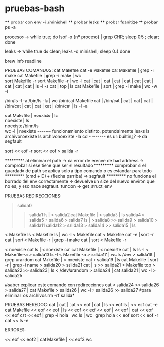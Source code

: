 # pruebas-bash

** probar con env -i ./minishell
** probar leaks
** probar fsanitize
** probar ps -a

procesos -> while true; do lsof -p {nº proceso} | grep CHR; sleep 0.5 ; clear; done

leaks -> while true
do
clear; leaks -q minishell; sleep 0.4
done


brew info readline

PRUEBAS COMANDOS:
cat Makefile
cat -e Makefile
cat Makefile | grep -i make
cat Makefile | grep -i make | wc   
sort Makefile -r
sort Makefile -r | wc -l
cat | cat | cat | cat | cat | cat | cat | cat | cat | cat | ls -l -a
cat | top | ls
cat Makefile | sort | grep -i make | wc -w -l

/bin/ls -l -a
/bin/ls -la | wc
/bin/cat Makefile
cat | /bin/cat | cat | cat | cat | /bin/cat | cat | cat | cat | /bin/cat | ls -l -a

cat Makefile | noexiste | ls      
noexiste | ls                      
noexiste
/binn/ls                            
wc -l | noexiste                    ------- funcionamiento distinto, potencialmente leaks
ls archivonoexiste
ls archivonoexiste -la
cd -                                ------- es un builtin¿? -> da segfault

sort << eof -r
sort << eof > salida -r





********* al eliminar el path -> da error de execve de bad address -> comprobar si ese tiene que ser el resultado
********* comprobar si el guardado de path se aplica solo a tipo comando o es estandar para todo
********* (cmd + D) + (flecha parriba) => segfault
********* no funciona el borrado del env correctamente -> devuelve un size del nuevo environ que no es, y eso hace segfault. función -> get_struct_env



PRUEBAS REDIRECCIONES:
> salida0
>> salida1
ls | > salida2
cat Makefile | > salida3 | ls
> salida4 > salida5 > salida6 > salida7
ls | > salida8 >> salida9 > salida10 > salida11
> salida12 > salida13 > salida14 >> salida15 | ls

< Makefile ls
< Makefile ls | wc -l
< Makefile cat
< Makefile cat -e | sort -r
cat | sort < Makefile -r | grep -i make
cat | sort < Makefile -r

< noexiste cat
ls | < noexiste cat
cat Makefile | < noexiste cat | ls
ls -l < Makefile -a > salida16 
ls -l < Makefile -a > salida17 | wc
ls /dev > salida18 | grep urandom
cat Makefile | < noexiste cat > salida19 | ls
cat Makefile | sort -r | grep -i name > salida20 > salida21
cat | ls >> salida21
< Makefile top > salida22 >> salida23 | ls
< /dev/urandom > salida24 | cat salida21 | wc -l > salida25

#saber explicar este comando con redirecciones
cat < salida24 >> salida26 > salida27 | cat Makefile > salida26 | wc -l > salida26 >> salida27
#para eliminar los archivos
rm -rf salida*




PRUEBAS HEREDOC:
cat | cat | cat << eof | cat | ls
<< eof
ls | << eof cat -e
cat Makefile << eof << eof | ls
<< eof << eof << eof | << eof | cat << eof << eof
cat << eof | grep -i hola | wc
ls | wc | grep hola << eof
sort << eof -r
cat << ls -e











ERRORES:

<< eof << eof2 | cat Makefile | << eof3 wc